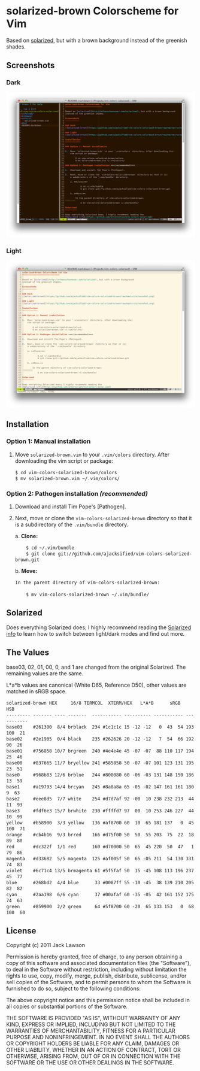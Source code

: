 solarized-brown Colorscheme for Vim
=============================

Based on [solarized](http://ethanschoonover.com/solarized), but with a brown background
instead of the greenish shades.

Screenshots
-----------

### Dark
![solarized-brown dark](https://github.com/ajacksified/vim-colors-solarized-brown/raw/master/screenshot-dark.png)

### Light
![solarized-brown light](https://github.com/ajacksified/vim-colors-solarized-brown/raw/master/screenshot-light.png)

Installation
------------

### Option 1: Manual installation

1.  Move `solarized-brown.vim` to your `.vim/colors` directory. After downloading the 
    vim script or package:

        $ cd vim-colors-solarized-brown/colors
        $ mv solarized-brown.vim ~/.vim/colors/

### Option 2: Pathogen installation ***(recommended)***

1.  Download and install Tim Pope's [Pathogen].

2.  Next, move or clone the `vim-colors-solarized-brown` directory so that it is 
    a subdirectory of the `.vim/bundle` directory.

    a. **Clone:** 

            $ cd ~/.vim/bundle
            $ git clone git://github.com/ajacksified/vim-colors-solarized-brown.git

    b. **Move:**

        In the parent directory of vim-colors-solarized-brown:
        
            $ mv vim-colors-solarized-brown ~/.vim/bundle/

Solarized
---------

Does everything Solarized does; I highly recommend reading the
[Solarized info](https://github.com/altercation/vim-colors-solarized)
to learn how to switch between light/dark modes and find out more.


The Values
----------

base03, 02, 01, 00, 0, and 1 are changed from the original Solarized. The
remaining values are the same.

L\*a\*b values are canonical (White D65, Reference D50), other values are 
matched in sRGB space.

    solarized-brown HEX     16/8 TERMCOL  XTERM/HEX   L*A*B      sRGB        HSB
    --------- ------- ---- -------  ----------- ---------- ----------- -----------
    base03    #261300  8/4 brblack  234 #1c1c1c 15 -12 -12   0  43  54 193 100  21
    base02    #2e1905  0/4 black    235 #262626 20 -12 -12   7  54  66 192  90  26
    base01    #756858 10/7 brgreen  240 #4e4e4e 45 -07 -07  88 110 117 194  25  46
    base00    #837665 11/7 bryellow 241 #585858 50 -07 -07 101 123 131 195  23  51
    base0     #968b83 12/6 brblue   244 #808080 60 -06 -03 131 148 150 186  13  59
    base1     #a19793 14/4 brcyan   245 #8a8a8a 65 -05 -02 147 161 161 180   9  63
    base2     #eee8d5  7/7 white    254 #d7d7af 92 -00  10 238 232 213  44  11  93
    base3     #fdf6e3 15/7 brwhite  230 #ffffd7 97  00  10 253 246 227  44  10  99
    yellow    #b58900  3/3 yellow   136 #af8700 60  10  65 181 137   0  45 100  71
    orange    #cb4b16  9/3 brred    166 #d75f00 50  50  55 203  75  22  18  89  80
    red       #dc322f  1/1 red      160 #d70000 50  65  45 220  50  47   1  79  86
    magenta   #d33682  5/5 magenta  125 #af005f 50  65 -05 211  54 130 331  74  83
    violet    #6c71c4 13/5 brmagenta 61 #5f5faf 50  15 -45 108 113 196 237  45  77
    blue      #268bd2  4/4 blue      33 #0087ff 55 -10 -45  38 139 210 205  82  82
    cyan      #2aa198  6/6 cyan      37 #00afaf 60 -35 -05  42 161 152 175  74  63
    green     #859900  2/2 green     64 #5f8700 60 -20  65 133 153   0  68 100  60

License
-------
Copyright (c) 2011 Jack Lawson

Permission is hereby granted, free of charge, to any person obtaining a copy
of this software and associated documentation files (the "Software"), to deal
in the Software without restriction, including without limitation the rights
to use, copy, modify, merge, publish, distribute, sublicense, and/or sell
copies of the Software, and to permit persons to whom the Software is
furnished to do so, subject to the following conditions:

The above copyright notice and this permission notice shall be included in
all copies or substantial portions of the Software.

THE SOFTWARE IS PROVIDED "AS IS", WITHOUT WARRANTY OF ANY KIND, EXPRESS OR
IMPLIED, INCLUDING BUT NOT LIMITED TO THE WARRANTIES OF MERCHANTABILITY,
FITNESS FOR A PARTICULAR PURPOSE AND NONINFRINGEMENT. IN NO EVENT SHALL THE
AUTHORS OR COPYRIGHT HOLDERS BE LIABLE FOR ANY CLAIM, DAMAGES OR OTHER
LIABILITY, WHETHER IN AN ACTION OF CONTRACT, TORT OR OTHERWISE, ARISING FROM,
OUT OF OR IN CONNECTION WITH THE SOFTWARE OR THE USE OR OTHER DEALINGS IN
THE SOFTWARE.

